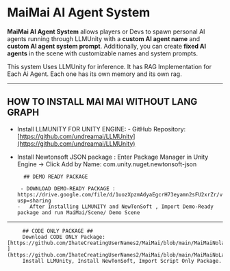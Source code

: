 
# MaiMai AI Agent System

**MaiMai AI Agent System** allows players or Devs to spawn personal AI agents running through LLMUnity with a **custom AI agent name** and **custom AI agent system prompt**. Additionally, you can create **fixed AI agents** in the scene with customizable names and system prompts.

This system Uses LLMUnity for inference. It has RAG Implementation for Each Ai Agent. Each one has its own memory and its own rag. 

---
## HOW TO INSTALL MAI MAI WITHOUT LANG GRAPH 
  - Install LLMUNITY FOR UNITY ENGINE: - GitHub Repository: [https://github.com/undreamai/LLMUnity](https://github.com/undreamai/LLMUnity)

  - Install Newtonsoft JSON package : Enter Package Manager in Unity Engine -> Click Add by Name: com.unity.nuget.newtonsoft-json

          ## DEMO READY PACKAGE 
    
         - DOWNLOAD DEMO-READY PACKAGE : https://drive.google.com/file/d/1uozXpzmAdyaEgcrH73eyamn2sFU2xrZr/view?usp=sharing
        -   After Installing LLMUNITY and NewTonSoft , Import Demo-Ready package and run MaiMai/Scene/ Demo Scene 

------------------------------------

         ## CODE ONLY PACKAGE ## 
         Download CODE ONLY Package: [https://github.com/IhateCreatingUserNames2/MaiMai/blob/main/MaiMaiNolangGraph1.4.Small.unitypackage ](https://github.com/IhateCreatingUserNames2/MaiMai/blob/main/MaiMaiNoLang.1.4.Small.unitypackage)
         Install LLMUnity, Install NewTonSoft, Import Script Only Package. 
 
  

